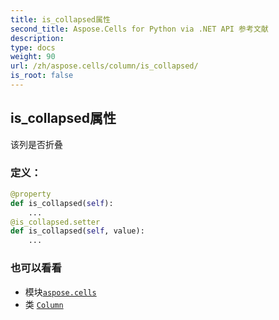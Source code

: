 ```yaml
---
title: is_collapsed属性
second_title: Aspose.Cells for Python via .NET API 参考文献
description:
type: docs
weight: 90
url: /zh/aspose.cells/column/is_collapsed/
is_root: false
---
```

## is_collapsed属性

该列是否折叠
### 定义：
```python
@property
def is_collapsed(self):
    ...
@is_collapsed.setter
def is_collapsed(self, value):
    ...
```

### 也可以看看
* 模块[`aspose.cells`](../../)
* 类 [`Column`](/cells/python-net/zh/aspose.cells/column)
